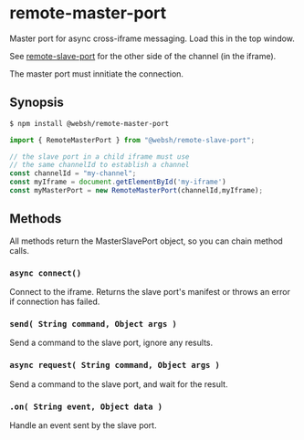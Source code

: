 # remote-master-port
Master port for async cross-iframe messaging. Load this in the top window.

See [remote-slave-port](https://github.com/websh-org/remote-slave-port) for the other side of the channel (in the iframe).

The master port must innitiate the connection. 


## Synopsis
````bash
$ npm install @websh/remote-master-port
````

````js
import { RemoteMasterPort } from "@websh/remote-slave-port";

// the slave port in a child iframe must use 
// the same channelId to establish a channel
const channelId = "my-channel"; 
const myIframe = document.getElementById('my-iframe')
const myMasterPort = new RemoteMasterPort(channelId,myIframe);
````

## Methods

All methods return the MasterSlavePort object, so you can chain method calls.

### `async connect()`
Connect to the iframe. Returns the slave port's manifest or throws an error if connection has failed.

### `send( String command, Object args )`
Send a command to the slave port, ignore any results.

### `async request( String command, Object args )`
Send a command to the slave port, and wait for the result.

### `.on( String event, Object data )`
Handle an event sent by the slave port.
